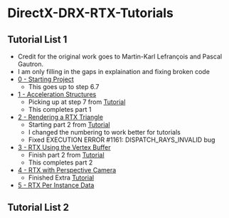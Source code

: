 # DirectX-DRX-RTX-Tutorials

## Tutorial List 1
* Credit for the original work goes to Martin-Karl Lefrançois and Pascal Gautron. 
* I am only filling in the gaps in explaination and fixing broken code
* [0 - Starting Project](https://github.com/cpyburn/DirectX-RTX-Tutorials/tree/main/0%20-%20Starting%20Project)
    * This goes up to step 6.7 
* [1 - Acceleration Structures](https://github.com/cpyburn/DirectX-RTX-Tutorials/tree/main/1%20-%20Acceleration%20Structures)
    * Picking up at step 7 from [Tutorial](https://developer.nvidia.com/rtx/raytracing/dxr/dx12-raytracing-tutorial-part-1)
    * This completes part 1
* [2 - Rendering a RTX Triangle](https://github.com/cpyburn/DirectX-RTX-Tutorials/tree/main/2%20-%20Rendering%20a%20RTX%20Triangle)
    * Starting part 2 from [Tutorial](https://developer.nvidia.com/rtx/raytracing/dxr/DX12-Raytracing-tutorial-Part-2)
    * I changed the numbering to work better for tutorials
    * Fixed EXECUTION ERROR #1161: DISPATCH_RAYS_INVALID bug
* [3 - RTX Using the Vertex Buffer](https://github.com/cpyburn/DirectX-RTX-Tutorials/tree/main/3%20-%20RTX%20Using%20the%20Vertex%20Buffer)
    * Finish part 2 from [Tutorial](https://developer.nvidia.com/rtx/raytracing/dxr/DX12-Raytracing-tutorial-Part-2)
    * This completes part 2
* [4 - RTX with Perspective Camera](https://github.com/cpyburn/DirectX-RTX-Tutorials/tree/main/4%20-%20RTX%20with%20Perspective%20Camera)
   * Finished Extra [Tutorial](https://developer.nvidia.com/rtx/raytracing/dxr/dx12-raytracing-tutorial/extra/dxr_tutorial_extra_perspective)
* [5 - RTX Per Instance Data](https://github.com/cpyburn/DirectX-RTX-Tutorials/tree/main/5%20-%20RTX%20Per%20Instance%20Data)


## Tutorial List 2
